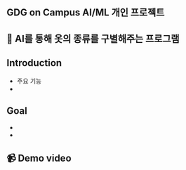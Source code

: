 ## GDG on Campus AI/ML 개인 프로젝트

## 👚 AI를 통해 옷의 종류를 구별해주는 프로그램

## Introduction
- 주요 기능
- 
## Goal
-
- 
## 📹 Demo video



